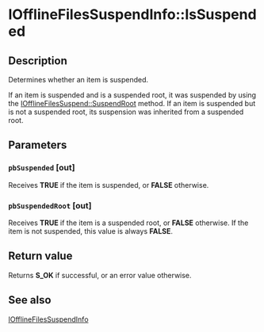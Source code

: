 # IOfflineFilesSuspendInfo::IsSuspended

## Description

Determines whether an item is suspended.

If an item is suspended and is a suspended root, it was suspended by using the [IOfflineFilesSuspend::SuspendRoot](https://learn.microsoft.com/previous-versions/windows/desktop/api/cscobj/nf-cscobj-iofflinefilessuspend-suspendroot) method. If an item is suspended but is not a suspended root, its suspension was inherited from a suspended root.

## Parameters

### `pbSuspended` [out]

Receives **TRUE** if the item is suspended, or **FALSE** otherwise.

### `pbSuspendedRoot` [out]

Receives **TRUE** if the item is a suspended root, or **FALSE** otherwise. If the item is not suspended, this value is always **FALSE**.

## Return value

Returns **S_OK** if successful, or an error value otherwise.

## See also

[IOfflineFilesSuspendInfo](https://learn.microsoft.com/previous-versions/windows/desktop/api/cscobj/nn-cscobj-iofflinefilessuspendinfo)